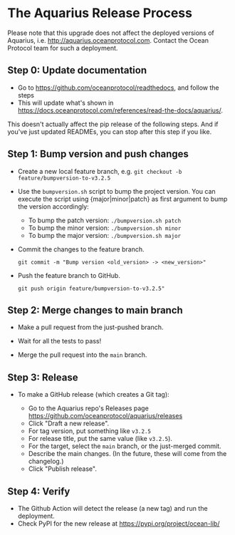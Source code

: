 <!--
Copyright 2021 Ocean Protocol Foundation
SPDX-License-Identifier: Apache-2.0
-->

# The Aquarius Release Process

Please note that this upgrade does not affect the deployed versions of Aquarius, i.e. http://aquarius.oceanprotocol.com. Contact the Ocean Protocol team for such a deployment.

## Step 0: Update documentation

- Go to https://github.com/oceanprotocol/readthedocs, and follow the steps
- This will update what's shown in https://docs.oceanprotocol.com/references/read-the-docs/aquarius/.

This doesn't actually affect the pip release of the following steps. And if you've just updated READMEs, you can stop after this step if you like.

## Step 1: Bump version and push changes

- Create a new local feature branch, e.g. `git checkout -b feature/bumpversion-to-v3.2.5`

- Use the `bumpversion.sh` script to bump the project version. You can execute the script using {major|minor|patch} as first argument to bump the version accordingly:

  - To bump the patch version: `./bumpversion.sh patch`
  - To bump the minor version: `./bumpversion.sh minor`
  - To bump the major version: `./bumpversion.sh major`

- Commit the changes to the feature branch.

  `git commit -m "Bump version <old_version> -> <new_version>"`

- Push the feature branch to GitHub.

  `git push origin feature/bumpversion-to-v3.2.5"`

## Step 2: Merge changes to main branch

- Make a pull request from the just-pushed branch.

- Wait for all the tests to pass!

- Merge the pull request into the `main` branch.

## Step 3: Release

- To make a GitHub release (which creates a Git tag):

  - Go to the Aquarius repo's Releases page <https://github.com/oceanprotocol/aquarius/releases>
  - Click "Draft a new release".
  - For tag version, put something like `v3.2.5`
  - For release title, put the same value (like `v3.2.5`).
  - For the target, select the `main` branch, or the just-merged commit.
  - Describe the main changes. (In the future, these will come from the changelog.)
  - Click "Publish release".

## Step 4: Verify

- The Github Action will detect the release (a new tag) and run the deployment.
- Check PyPI for the new release at <https://pypi.org/project/ocean-lib/>
